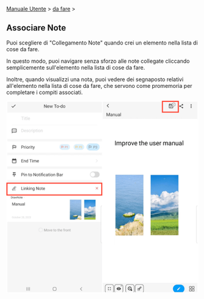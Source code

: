 [Manuale Utente](/dragonnest/drawnote/manual/it) > [da fare](/dragonnest/drawnote/manual/it/to_do) >

Associare Note
---
Puoi scegliere di "Collegamento Note" quando crei un elemento nella lista di cose da fare.

In questo modo, puoi navigare senza sforzo alle note collegate cliccando semplicemente sull'elemento nella lista di cose da fare.

Inoltre, quando visualizzi una nota, puoi vedere dei segnaposto relativi all'elemento nella lista di cose da fare, che servono come promemoria per completare i compiti associati.

![](imgs/associated_notes1.png)